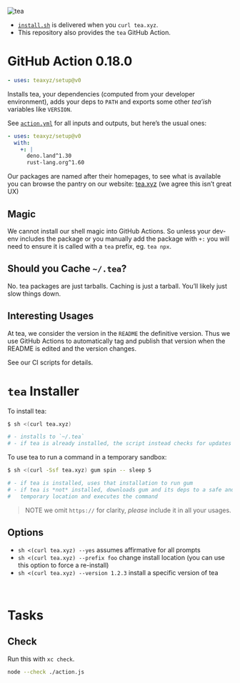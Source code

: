 ![tea](https://tea.xyz/banner.png)

* [`install.sh`](./install.sh) is delivered when you `curl tea.xyz`.
* This repository also provides the `tea` GitHub Action.

# GitHub Action 0.18.0

```yaml
- uses: teaxyz/setup@v0
```

Installs tea, your dependencies (computed from your developer environment),
adds your deps to `PATH` and exports some other *tea’ish* variables like
`VERSION`.

See [`action.yml`] for all inputs and outputs, but here’s the usual ones:

```yaml
- uses: teaxyz/setup@v0
  with:
    +: |
      deno.land^1.30
      rust-lang.org^1.60
```

Our packages are named after their homepages, to see what is available you
can browse the pantry on our website:
[tea.xyz] (we agree this isn’t great UX)

## Magic

We cannot install our shell magic into GitHub Actions. So unless your dev-env
includes the package or you manually add the package with `+:` you will need
to ensure it is called with a `tea` prefix, eg. `tea npx`.

## Should you Cache `~/.tea`?

No. tea packages are just tarballs. Caching is just a tarball. You’ll likely
just slow things down.

## Interesting Usages

At tea, we consider the version in the `README` the definitive version.
Thus we use GitHub Actions to automatically tag and publish that version when
the README is edited and the version changes.

See our CI scripts for details.



# `tea` Installer

To install tea:

```sh
$ sh <(curl tea.xyz)

# - installs to `~/.tea`
# - if tea is already installed, the script instead checks for updates
```

To use tea to run a command in a temporary sandbox:

```sh
$ sh <(curl -Ssf tea.xyz) gum spin -- sleep 5

# - if tea is installed, uses that installation to run gum
# - if tea is *not* installed, downloads gum and its deps to a safe and
#   temporary location and executes the command
```

> NOTE we omit `https://` for clarity, *please* include it in all your usages.

## Options

* `sh <(curl tea.xyz) --yes` assumes affirmative for all prompts
* `sh <(curl tea.xyz) --prefix foo` change install location (you can use this option to force a re-install)
* `sh <(curl tea.xyz) --version 1.2.3` install a specific version of tea



&nbsp;

# Tasks

## Check

Run this with `xc check`.

```sh
node --check ./action.js
```


[`action.yml`]: ./action.yml
[tea.xyz]: https://tea.xyz
